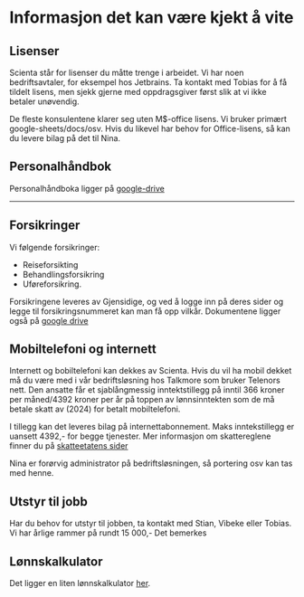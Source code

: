 # Informasjon det kan være kjekt å vite 




## Lisenser 
Scienta står for lisenser du måtte trenge i arbeidet. Vi har noen bedriftsavtaler, for eksempel hos Jetbrains. Ta kontakt med Tobias for å få tildelt lisens, men sjekk gjerne med oppdragsgiver først slik at vi ikke betaler unøvendig. 

De fleste konsulentene klarer seg uten M$-office lisens. Vi bruker primært google-sheets/docs/osv. Hvis du likevel har behov for Office-lisens, så kan du levere bilag på det til Nina. 


## Personalhåndbok 
Personalhåndboka ligger på [google-drive](https://drive.google.com/drive/folders/107B9e-YkLDLKkxkQkD5L5MXT77U2xNik)

___

## Forsikringer 
Vi følgende forsikringer: 
- Reiseforsikting
- Behandlingsforsikring
- Uføreforsikring. 

Forsikringene leveres av Gjensidige, og ved å logge inn på deres sider og legge til forsikringsnummeret kan man få opp vilkår. Dokumentene ligger også på [google drive](https://drive.google.com/drive/folders/1J1fgsFzpooXyCxIBvYTzywJm226aLspu)

## Mobiltelefoni og internett 
Internett og bobiltelefoni kan dekkes av Scienta.  Hvis du vil ha mobil dekket må du være med i vår bedriftsløsning hos Talkmore som bruker Telenors nett. Den ansatte får et sjablångmessig inntektstillegg på inntil 366 kroner per måned/4392 kroner per år på toppen av lønnsinntekten som de må betale skatt av (2024) for betalt mobiltelefoni. 

I tillegg kan det leveres bilag på internettabonnement. Maks inntekstillegg er uansett 4392,- for begge tjenester. Mer informasjon om skattereglene finner du på [skatteetatens sider](https://www.skatteetaten.no/person/skatt/hjelp-til-riktig-skatt/arbeid-trygd-og-pensjon/utstyr-betalt-av-arbeidsgiver/skatt-pa-telefon/)

Nina er forørvig administrator på bedriftsløsningen, så portering osv kan tas med henne. 

## Utstyr til jobb 
Har du behov for utstyr til jobben, ta kontakt med Stian, Vibeke eller Tobias. Vi har årlige rammer på rundt 15 000,- Det bemerkes 

## Lønnskalkulator 
Det ligger en liten lønnskalkulator [her](https://htmlpreview.github.io/?https://github.com/Scienta/wiki/blob/master/kalkulator.html). 


